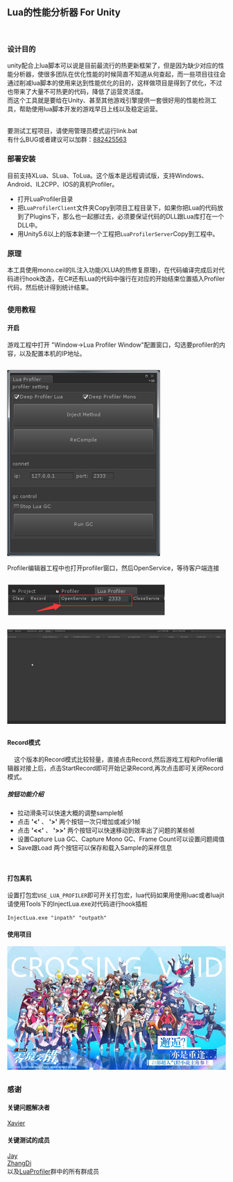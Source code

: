 ## Lua的性能分析器 For Unity
<br/>

### 设计目的
unity配合上lua脚本可以说是目前最流行的热更新框架了，但是因为缺少对应的性能分析器，使很多团队在优化性能的时候简直不知道从何查起，而一些项目往往会通过削减lua脚本的使用来达到性能优化的目的，这样做项目是得到了优化，不过也带来了大量不可热更的代码，降低了运营灵活度。<br>
而这个工具就是要给在Unity、甚至其他游戏引擎提供一套很好用的性能检测工具，帮助使用lua脚本开发的游戏早日上线以及稳定运营。

## 
要测试工程项目，请使用管理员模式运行link.bat <br/>
有什么BUG或者建议可以加群：[882425563](https://jq.qq.com/?_wv=1027&k=5QkOBSc)

### 部署安装
目前支持XLua、SLua、ToLua。这个版本是远程调试版，支持Windows、Android、IL2CPP、IOS的真机Profiler。

- 打开LuaProfiler目录
- 把`LuaProfilerClient`文件夹Copy到项目工程目录下，如果你把Lua的代码放到了Plugins下，那么也一起挪过去，必须要保证代码的DLL跟Lua库打在一个DLL中。
- 用Unity5.6以上的版本新建一个工程把`LuaProfilerServer`Copy到工程中。

### 原理
本工具使用mono.ceil的IL注入功能(XLUA的热修复原理)，在代码编译完成后对代码进行hook改造，在C#还有Lua的代码中强行在对应的开始结束位置插入Profiler代码，然后统计得到统计结果。

## 

### 使用教程

#### 开启

游戏工程中打开 "Window->Lua Profiler Window"配置窗口，勾选要profiler的内容，以及配置本机的IP地址。
## 
![](doc/config_client.png)

Profiler编辑器工程中也打开profiler窗口，然后OpenService，等待客户端连接
## 
![](doc/config_server.png)

## 
![](doc/profiler.gif)
## 

#### Record模式
&nbsp;&nbsp;&nbsp;&nbsp;这个版本的Record模式比较轻量，直接点击Record,然后游戏工程和Profiler编辑器对接上后，点击StartRecord即可开始记录Record,再次点击即可关闭Record模式。

##### 按钮功能介绍


- 拉动滑条可以快速大概的调整sample帧
- 点击 __'<'__ 、 __'>'__ 两个按钮一次只增加或减少1帧
- 点击 __'<<'__ 、 __'>>'__ 两个按钮可以快速移动到效率出了问题的某些帧
- 设置Capture Lua GC、Capture Mono GC、Frame Count可以设置问题阈值
- Save跟Load 两个按钮可以保存和载入Sample的采样信息

<br/>

#### 打包真机
设置打包宏`USE_LUA_PROFILER`即可开关打包宏，lua代码如果用使用luac或者luajit请使用Tools下的InjectLua.exe对代码进行hook插桩

```
InjectLua.exe "inpath" "outpath"
```

#### 使用项目
![](doc/ljjc.jpg)

## 
### 感谢

#### 关键问题解决者
[Xavier](https://github.com/starwing)

#### 关键测试的成员
[Jay](https://github.com/Jayatubi) <br/>
[ZhangDi](https://github.com/ZhangDi2018) <br/>
以及[LuaProfiler](https://jq.qq.com/?_wv=1027&k=5QkOBSc)群中的所有群成员
